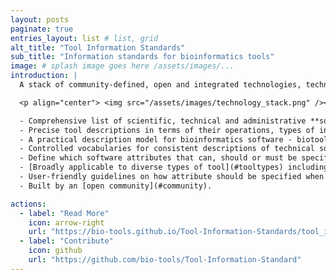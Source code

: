 ```yaml
---
layout: posts
paginate: true
entries_layout: list # list, grid
alt_title: "Tool Information Standards"
sub_title: "Information standards for bioinformatics tools"
image: # splash image goes here /assets/images/...
introduction: |
  A stack of community-defined, open and integrated technologies, technical standards and guidelines:

  <p align="center"> <img src="/assets/images/technology_stack.png" /></p>

  - Comprehensive list of scientific, technical and administrative **software attributes** to support cataloguing, discovery, use and interoperability of software
  - Precise tool descriptions in terms of their operations, types of input and output data, data formats and common topics, using the [EDAM ontology](https://github.com/edamontology/edamontology)
  - A practical description model for bioinformatics software - biotoolsSchema - which reduces the complexity of bioinformatics software into collections of readily understandable functional units.
  - Controlled vocabularies for consistent descriptions of technical software aspects such as programming language and license.
  - Define which software attributes that can, should or must be specified for different types of tools within a set of tool descriptions, using tool information profiles. 
  - [Broadly applicable to diverse types of tool](#tooltypes) including application software, workflows and APIs. 
  - User-friendly guidelines on how attribute should be specified when describing software.
  - Built by an [open community](#community).

actions:
  - label: "Read More"
    icon: arrow-right
    url: "https://bio-tools.github.io/Tool-Information-Standards/tool_information_standard.html"
  - label: "Contribute"
    icon: github
    url: "https://github.com/bio-tools/Tool-Information-Standard"
---
```

